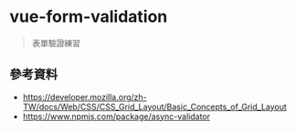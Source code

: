 # vue-form-validation

> 表單驗證練習 

## 參考資料 
 - https://developer.mozilla.org/zh-TW/docs/Web/CSS/CSS_Grid_Layout/Basic_Concepts_of_Grid_Layout
 - https://www.npmjs.com/package/async-validator
